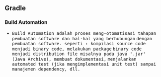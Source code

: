## Gradle

### Build Automation

- <samp> Build Automation adalah proses meng-otomatisasi tahapan pembuatan software dan hal-hal yang berhubungan</samp>
  <samp> dengan pembuatan software. seperti : kompilasi source code menjadi binary code, melakukan package</samp> 
  <samp> binary code menjadi distribution file misalnya pada java '.jar' (Java Archive), membuat dokumentasi,</samp> 
  <samp> menjalankan automated test (jika mengimplementasi unit test) sampai manajemen dependency, dll.</samp>
